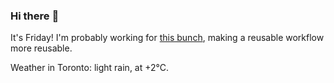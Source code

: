 ### Hi there :wave:

It's Friday! I'm probably working for [this bunch](https://github.com/kohofinancial), making a reusable workflow more reusable.

Weather in Toronto: light rain, at +2°C.
